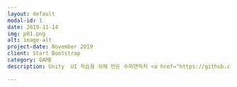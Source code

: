 ```yaml
---
layout: default
modal-id: 1
date: 2019-11-14
img: p01.png
alt: image-alt
project-date: November 2019
client: Start Bootstrap
category: GAME
description: Unity  UI 학습을 위해 만든 수퍼연락처 <a href="https://github.com/zxc3613/SuperContact/">Github</a>.

---
```

